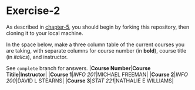 # Exercise-2

As described in [chapter-5](https://info201-s17.github.io/book/introduction-to-git-and-github.html), you should begin by forking this repository, then cloning it to your local machine.

In the space below, make a three column table of the current courses you are taking, with separate columns for course number (in **bold**), course title (in _italics_), and instructor.

See `complete` branch for answers.
|**Course Number**|**Course Titile**|**Instructor**|
|**Course 1**|_INFO 201_|MICHAEL FREEMAN|
|**Course 2**|_INFO 200_|DAVID L STEARNS|
|**Course 3**|_STAT 221_|NATHALIE E WILLIAMS|
